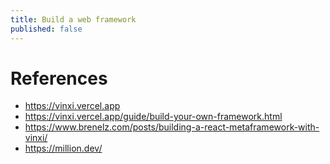 ```yaml
---
title: Build a web framework
published: false
---
```


# References

- https://vinxi.vercel.app
- https://vinxi.vercel.app/guide/build-your-own-framework.html
- https://www.brenelz.com/posts/building-a-react-metaframework-with-vinxi/
- https://million.dev/